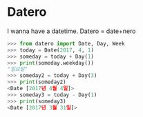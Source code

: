# Datero
I wanna have a datetime. Datero = date+nero

```python
>>> from datero import Date, Day, Week
>>> today = Date(2017, 4, 1)
>>> someday = today + Day(1)
>>> print(someday.weekday())
"일요일"
>>> someday2 = today + Day(3)
>>> print(someday2)
<Date [2017년 4월 4일]>
>>> someday3 = today - Day(1)
>>> print(someday3)
<Date [2017년 3월 31일]>
```
